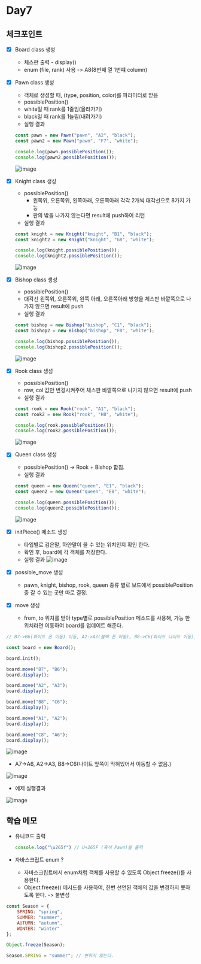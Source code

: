 # Day7

## 체크포인트
- [x] Board class 생성
  - 체스판 출력 - display()
  - enum (file, rank) 사용 -> A8(8번째 열 1번쨰 column)

- [x] Pawn class 생성
  - 객체로 생성할 때, (type, position, color)를 파라미터로 받음
  - possiblePosition()
   - white일 때 rank를 1줄임(올라가기)
   - black일 때 rank를 1늘림(내려가기) 
  - 실행 결과
  ```javascript
  const pawn = new Pawn("pawn", "A2", "black");
  const pawn2 = new Pawn("pawn", "F7", "white");

  console.log(pawn.possiblePosition());
  console.log(pawn2.possiblePosition());
  ```
  ![image](https://user-images.githubusercontent.com/64758931/180969573-bb110bfa-9485-4cf3-9872-35cbee732279.png)

- [x] Knight class 생성
  - possiblePosition()
    - 왼쪽위, 오른쪽위, 왼쪽아래, 오른쪽아래 각각 2개씩 대각선으로 8가지 가능
    - 판의 밖을 나가지 않는다면 result에 push하여 리턴
  - 실행 결과
  ```javascript
  const knight = new Knight("knight", "B1", "black");
  const knight2 = new Knight("knight", "G8", "white");

  console.log(knight.possiblePosition());
  console.log(knight2.possiblePosition());
  ```
  ![image](https://user-images.githubusercontent.com/64758931/181076410-a2a34647-2b95-4600-ae34-2ed6aa0a2449.png)

- [x] Bishop class 생성
  -  possiblePosition()
   - 대각선 왼쪽위, 오른쪽위, 왼쪽 아래, 오른쪽아래 방향을 체스판 바깥쪽으로 나가지 않으면 result에 push
  -  실행 결과
    ```javascript
    const bishop = new Bishop("bishop", "C1", "black");
    const bishop2 = new Bishop("bishop", "F8", "white");

    console.log(bishop.possiblePosition());
    console.log(bishop2.possiblePosition());

    ``` 
    ![image](https://user-images.githubusercontent.com/64758931/181076556-9ab8b8ad-da7c-46c8-a37b-bcce1f46d2e7.png)

- [x] Rook class 생성
  -  possiblePosition()
   -  row, col 값만 변경시켜주어 체스판 바깥쪽으로 나가지 않으면 result에 push
  -  실행 결과
    ```javascript
    const rook = new Rook("rook", "A1", "black");
    const rook2 = new Rook("rook", "H8", "white");

    console.log(rook.possiblePosition());
    console.log(rook2.possiblePosition());
    ```
    ![image](https://user-images.githubusercontent.com/64758931/181076711-ea6c5111-8b02-4a80-88f5-272ca7564250.png)
- [x] Queen class 생성
  -  possiblePosition() -> Rook + Bishop 합침. 
  -  실행 결과
    ```javascript
  const queen = new Queen("queen", "E1", "black");
  const queen2 = new Queen("queen", "E8", "white");

  console.log(queen.possiblePosition());
  console.log(queen2.possiblePosition());
    ```
    ![image](https://user-images.githubusercontent.com/64758931/181076853-7daadc55-b134-4e6d-88d4-c384bb9c528f.png)
- [x] initPiece() 메소드 생성
  - 타입별로 검은말, 하얀말이 올 수 있는 위치인지 확인 한다.
  - 확인 후, board에 각 객체를 저장한다. 
  -  실행 결과
  ![image](https://user-images.githubusercontent.com/64758931/181013357-137d53a7-7a45-4f70-bacd-8592c9a9ec88.png)

- [x] possible_move 생성
  -  pawn, knight, bishop, rook, queen 종류 별로 보드에서 possiblePosition 중 갈 수 있는 곳만 따로 결정.

- [x] move 생성
  -   from, to 위치를 받아 type별로 possiblePosition 메소드를 사용해, 가능 한 위치라면 이동하여 board를 업데이트 해준다.

```javascript
// B7->B6(화이트 폰 이동) 이동, A2->A3(블랙 폰 이동), B8->C6(화이트 나이트 이동), A1->A2(블랙 룩 이동), C8->A6(화이트 비숍 이동)

const board = new Board();

board.init();

board.move("B7", "B6");
board.display();

board.move("A2", "A3");
board.display();

board.move("B8", "C6");
board.display();

board.move("A1", "A2");
board.display();

board.move("C8", "A6");
board.display();
```
![image](https://user-images.githubusercontent.com/64758931/181075965-aaa46d01-3604-4882-93ac-5e8a5643051b.png)

- A7->A6, A2->A3, B8->C6(나이트 앞쪽이 막혀있어서 이동할 수 없음.) 

![image](https://user-images.githubusercontent.com/64758931/181077550-583d93e1-f745-4bee-8279-1e8e1a5d36be.png)


- 예제 실행결과

![image](https://user-images.githubusercontent.com/64758931/181081858-20d64763-4892-4f02-b328-9da6e0c3c55e.png)


## 학습 메모

- 유니코드 출력
  ```javascript
  console.log("\u265f") // U+265F (흑색 Pawn)을 출력
  ```

-  자바스크립트 enum ?
   - 자바스크립트에서 enum처럼 객체를 사용할 수 있도록 Object.freeze()를 사용한다. 
   - Object.freeze() 메서드를 사용하여, 한번 선언된 객체의 값을 변경하지 못하도록 한다. -> 불변성
```javascript
const Season = {
    SPRING: "spring",
    SUMMER: "summer",
    AUTUMN: "autumn",
    WINTER: "winter"
};

Object.freeze(Season);

Season.SPRING = "summer"; // 변하지 않는다.
```
